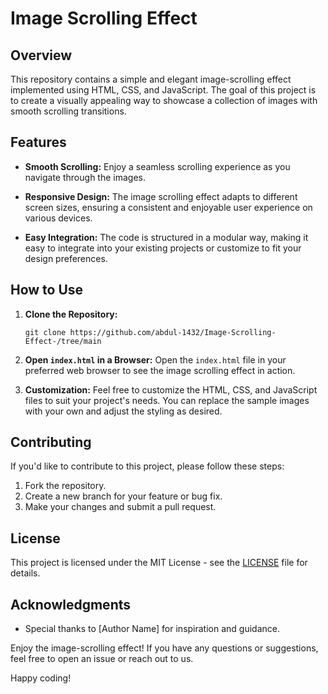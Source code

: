 # Image Scrolling Effect 

## Overview

This repository contains a simple and elegant image-scrolling effect implemented using HTML, CSS, and JavaScript. The goal of this project is to create a visually appealing way to showcase a collection of images with smooth scrolling transitions.

## Features

- **Smooth Scrolling:** Enjoy a seamless scrolling experience as you navigate through the images.

- **Responsive Design:** The image scrolling effect adapts to different screen sizes, ensuring a consistent and enjoyable user experience on various devices.

- **Easy Integration:** The code is structured in a modular way, making it easy to integrate into your existing projects or customize to fit your design preferences.

## How to Use

1. **Clone the Repository:**
   ```
   git clone https://github.com/abdul-1432/Image-Scrolling-Effect-/tree/main
   ```

2. **Open `index.html` in a Browser:**
   Open the `index.html` file in your preferred web browser to see the image scrolling effect in action.

3. **Customization:**
   Feel free to customize the HTML, CSS, and JavaScript files to suit your project's needs. You can replace the sample images with your own and adjust the styling as desired.


## Contributing

If you'd like to contribute to this project, please follow these steps:

1. Fork the repository.
2. Create a new branch for your feature or bug fix.
3. Make your changes and submit a pull request.

## License

This project is licensed under the MIT License - see the [LICENSE](LICENSE) file for details.

## Acknowledgments

- Special thanks to [Author Name] for inspiration and guidance.

Enjoy the image-scrolling effect! If you have any questions or suggestions, feel free to open an issue or reach out to us.

Happy coding!
